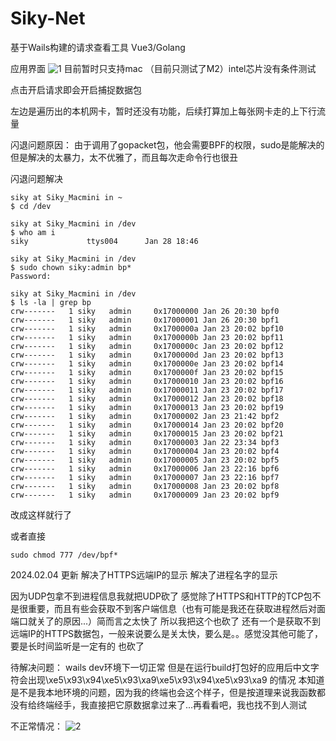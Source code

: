 # Siky-Net


基于Wails构建的请求查看工具 Vue3/Golang

应用界面
![1](https://siky-telegraph-image.pages.dev/file/862d0bd5b94807ae9b7eb.png)
目前暂时只支持mac
（目前只测试了M2）intel芯片没有条件测试


点击开启请求即会开启捕捉数据包

左边是遍历出的本机网卡，暂时还没有功能，后续打算加上每张网卡走的上下行流量

闪退问题原因：
由于调用了gopacket包，他会需要BPF的权限，sudo是能解决的 但是解决的太暴力，太不优雅了，而且每次走命令行也很丑

闪退问题解决
```
siky at Siky_Macmini in ~
$ cd /dev

siky at Siky_Macmini in /dev
$ who am i
siky             ttys004      Jan 28 18:46

siky at Siky_Macmini in /dev
$ sudo chown siky:admin bp*
Password:

siky at Siky_Macmini in /dev
$ ls -la | grep bp
crw-------   1 siky   admin     0x17000000 Jan 26 20:30 bpf0
crw-------   1 siky   admin     0x17000001 Jan 26 20:30 bpf1
crw-------   1 siky   admin     0x1700000a Jan 23 20:02 bpf10
crw-------   1 siky   admin     0x1700000b Jan 23 20:02 bpf11
crw-------   1 siky   admin     0x1700000c Jan 23 20:02 bpf12
crw-------   1 siky   admin     0x1700000d Jan 23 20:02 bpf13
crw-------   1 siky   admin     0x1700000e Jan 23 20:02 bpf14
crw-------   1 siky   admin     0x1700000f Jan 23 20:02 bpf15
crw-------   1 siky   admin     0x17000010 Jan 23 20:02 bpf16
crw-------   1 siky   admin     0x17000011 Jan 23 20:02 bpf17
crw-------   1 siky   admin     0x17000012 Jan 23 20:02 bpf18
crw-------   1 siky   admin     0x17000013 Jan 23 20:02 bpf19
crw-------   1 siky   admin     0x17000002 Jan 23 21:42 bpf2
crw-------   1 siky   admin     0x17000014 Jan 23 20:02 bpf20
crw-------   1 siky   admin     0x17000015 Jan 23 20:02 bpf21
crw-------   1 siky   admin     0x17000003 Jan 22 23:34 bpf3
crw-------   1 siky   admin     0x17000004 Jan 23 20:02 bpf4
crw-------   1 siky   admin     0x17000005 Jan 23 20:02 bpf5
crw-------   1 siky   admin     0x17000006 Jan 23 22:16 bpf6
crw-------   1 siky   admin     0x17000007 Jan 23 22:16 bpf7
crw-------   1 siky   admin     0x17000008 Jan 23 20:02 bpf8
crw-------   1 siky   admin     0x17000009 Jan 23 20:02 bpf9
```
改成这样就行了

或者直接
```
sudo chmod 777 /dev/bpf*
```

2024.02.04 更新
解决了HTTPS远端IP的显示
解决了进程名字的显示

因为UDP包拿不到进程信息我就把UDP砍了
感觉除了HTTPS和HTTP的TCP包不是很重要，而且有些会获取不到客户端信息（也有可能是我还在获取进程然后对面端口就关了的原因...）简而言之太快了
所以我把这个也砍了
还有一个是获取不到远端IP的HTTPS数据包，一般来说要么是关太快，要么是。。感觉没其他可能了，要是长时间监听是一定有的
也砍了

待解决问题：
wails dev环境下一切正常
但是在运行build打包好的应用后中文字符会出现\xe5\x93\x94\xe5\x93\xa9\xe5\x93\x94\xe5\x93\xa9 的情况
本知道是不是我本地环境的问题，因为我的终端也会这个样子，但是按道理来说我函数都没有给终端经手，我直接把它原数据拿过来了...再看看吧，我也找不到人测试

不正常情况：
![2](https://siky-telegraph-image.pages.dev/file/15b44071f7b579765092e.png)

